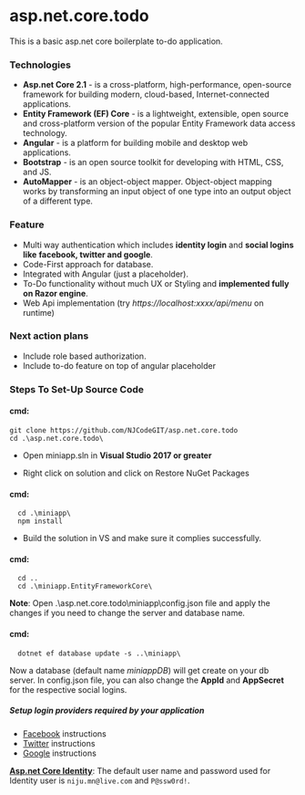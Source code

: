 # asp.net.core.todo
This is a basic asp.net core boilerplate to-do application.

### Technologies
  - **Asp.net Core 2.1** -  is a cross-platform, high-performance, open-source framework for building modern, cloud-based, Internet-connected applications. 
  - **Entity Framework (EF) Core** - is a lightweight, extensible, open source and cross-platform version of the popular Entity Framework data access technology.
  - **Angular** - is a platform for building mobile and desktop web applications.
  - **Bootstrap** - is an open source toolkit for developing with HTML, CSS, and JS.
  - **AutoMapper** - is an object-object mapper. Object-object mapping works by transforming an input object of one type into an output object of a different type.

### Feature
  - Multi way authentication which includes **identity login** and **social logins like** **facebook, twitter and google**.
  - Code-First approach for database.
  - Integrated with Angular (just a placeholder).
  - To-Do functionality without much UX or Styling and **implemented fully on Razor engine**.
  - Web Api implementation (try *https://localhost:xxxx/api/menu*  on runtime)

### Next action plans
- Include role based authorization.
- Include to-do feature on top of angular placeholder

### Steps To Set-Up Source Code

#### cmd:
```shell
git clone https://github.com/NJCodeGIT/asp.net.core.todo
cd .\asp.net.core.todo\
```

- Open miniapp.sln in **Visual Studio 2017 or greater**

- Right click on solution and click on Restore NuGet Packages

#### cmd:
```shell
  cd .\miniapp\
  npm install
```
  
- Build the solution in VS and make sure it complies successfully.

#### cmd:
```shell
  cd ..
  cd .\miniapp.EntityFrameworkCore\
```
  
  
**Note**: Open .\asp.net.core.todo\miniapp\config.json file and apply the changes if you need to change the server and database name.
  
#### cmd:
```shell
  dotnet ef database update -s ..\miniapp\
```
  
Now a database (default name *miniappDB*) will get create on your db server.
In config.json file, you can also change the **AppId** and **AppSecret** for the respective social logins.

##### Setup login providers required by your application
- [Facebook](https://docs.microsoft.com/en-us/aspnet/core/security/authentication/social/facebook-logins?view=aspnetcore-2.2 "Facebook") instructions
- [Twitter](https://docs.microsoft.com/en-us/aspnet/core/security/authentication/social/twitter-logins?view=aspnetcore-2.2 "Twitter") instructions
- [Google](https://docs.microsoft.com/en-us/aspnet/core/security/authentication/social/google-logins?view=aspnetcore-2.2 "Google") instructions

**[Asp.net Core Identity](https://docs.microsoft.com/en-us/aspnet/identity/overview/getting-started/introduction-to-aspnet-identity "Asp.net Core Identity")**: The default user name and password used for Identity user is `niju.mn@live.com` and `P@ssw0rd!`.


